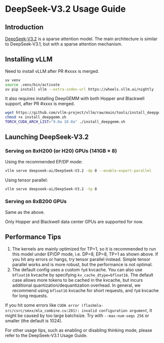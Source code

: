 # DeepSeek-V3.2 Usage Guide

## Introduction
[DeepSeek-V3.2](https://huggingface.co/deepseek-ai/DeepSeek-V3.2) is a sparse attention model. The main architecture is similar to DeepSeek-V3.1, but with a sparse attention mechanism.

## Installing vLLM

Need to install vLLM after PR #xxxx is merged.

```bash
uv venv
source .venv/bin/activate
uv pip install vllm --extra-index-url https://wheels.vllm.ai/nightly
```

It also requires installing DeepGEMM with both Hopper and Blackwell support, after PR #xxxx is merged.

```bash
wget https://github.com/vllm-project/vllm/raw/main/tools/install_deepgemm.sh
chmod +x install_deepgemm.sh
TORCH_CUDA_ARCH_LIST="9.0a 10.0a" ./install_deepgemm.sh
```

## Launching DeepSeek-V3.2

### Serving on 8xH200 (or H20) GPUs (141GB × 8)

Using the recommended EP/DP mode:

```bash
vllm serve deepseek-ai/DeepSeek-V3.2 -dp 8 --enable-expert-parallel
```

Using tensor parallel:

```bash
vllm serve deepseek-ai/DeepSeek-V3.2 -tp 8
```

### Serving on 8xB200 GPUs

Same as the above.

Only Hopper and Blackwell data center GPUs are supported for now.

## Performance Tips

1. The kernels are mainly optimized for TP=1, so it is recommended to run this model under EP/DP mode, i.e. DP=8, EP=8, TP=1 as shown above. If you hit any errors or hangs, try tensor parallel instead. Simple tensor parallel works and is more robust, but the performance is not optimal.
2. The default config uses a custom `fp8` kvcache. You can also use `bfloat16` kvcache by specifying `kv_cache_dtype=bfloat16`. The default case allows more tokens to be cached in the kvcache, but incurs additional quantization/dequantization overhead. In general, we recommend using `bfloat16` kvcache for short requests, and `fp8` kvcache for long requests.

If you hit some errors like `CUDA error (flashmla-src/csrc/smxx/mla_combine.cu:201): invalid configuration argument`, it might be caused by too large batchsize. Try with `--max-num-seqs 256` or smaller (the default is 1024).

For other usage tips, such as enabling or disabling thinking mode, please refer to the DeepSeek-V3.1 Usage Guide.
